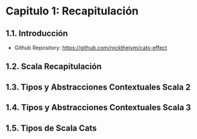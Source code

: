# Capitulo 1: Recapitulación

## 1.1. Introducción

- Github Repository: <https://github.com/rockthejvm/cats-effect>

## 1.2. Scala Recapitulación

## 1.3. Tipos y Abstracciones Contextuales Scala 2

## 1.4. Tipos y Abstracciones Contextuales Scala 3

## 1.5. Tipos de Scala Cats
